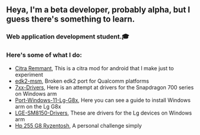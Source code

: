 ## Heya, I'm a beta developer, probably alpha, but I guess there's something to learn.

### Web application development student.🎓

### Here's some of what I do:

- [Citra Remmant](https://github.com/Icesito68/citra-remmant), This is a citra mod for android that I make just to experiment
- [edk2-msm](https://github.com/Icesito68/edk2-msm), Broken edk2 port for Qualcomm platforms
- [7xx-Drivers](https://github.com/Icesito68/7xx-Drivers/tree/main), Here is an attempt at drivers for the Snapdragon 700 series on Windows arm
- [Port-Windows-11-Lg-G8x](https://github.com/Icesito68/Port-Windows-11-Lg-G8x), Here you can see a guide to install Windows arm on the Lg G8x 
- [LGE-SM8150-Drivers](https://github.com/Icesito68/LGE-SM8150-Drivers), These are drivers for the Lg devices on Windows arm
- [Hp 255 G8 Ryzentosh](https://github.com/Icesito68/Hp-255-G8-Ryzentosh), A personal challenge simply

